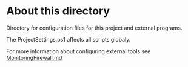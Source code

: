 
# About this directory

Directory for configuration files for this project and external programs.

The ProjectSettings.ps1 affects all scripts globaly.

For more information about configuring external tools see [MonitoringFirewall.md](https://github.com/metablaster/WindowsFirewallRuleset/blob/develop/Readme/MonitoringFirewall.md)
